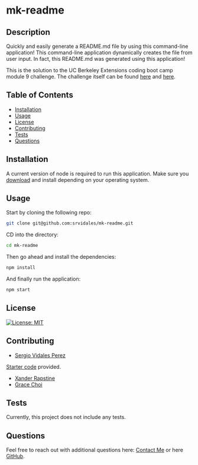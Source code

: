 # mk-readme
  
## Description
Quickly and easily generate a README.md file by using this command-line application! This command-line application dynamically creates the file from user input. In fact, this README.md was generated using this application!

This is the solution to the UC Berkeley Extensions coding boot camp module 9 challenge.
The challenge itself can be
found [here](https://bootcampspot.instructure.com/courses/3826/assignments/57169?module_item_id=1006045)
and [here](https://git.bootcampcontent.com/University-of-California---Berkeley/UCB-VIRT-FSF-PT-06-2023-U-LOLC/-/tree/main/09-NodeJS/02-Challenge).



## Table of Contents
- [Installation](#installation)
- [Usage](#usage)
- [License](#license)
- [Contributing](#contributing)
- [Tests](#tests)
- [Questions](#questions)


## Installation
A current version of node is required to run this application. Make sure you [download](https://nodejs.org/en/download) and install depending on your operating system.



## Usage
Start by cloning the following repo:
```bash
git clone git@github.com:srvidales/mk-readme.git
```

CD into the directory:
```bash
cd mk-readme
```

Then go ahead and install the dependencies:
```bash
npm install
```

And finally run the application:
```bash
npm start
```



## License
[![License: MIT](https://img.shields.io/badge/License-MIT-yellow.svg)](https://opensource.org/licenses/MIT)

## Contributing
- [Sergio Vidales Perez](mailto:srvidales@gmail.com)

[Starter code](https://github.com/coding-boot-camp/potential-enigma) provided.
- [Xander Rapstine](https://github.com/Xandromus)
- [Grace Choi](https://github.com/gachoi06)



## Tests
Currently, this project does not include any tests.



## Questions
Feel free to reach out with additional questions here: [Contact Me](mailto://srvidales@gmail.com) or here [GitHub](https://github.com/srvidales).

